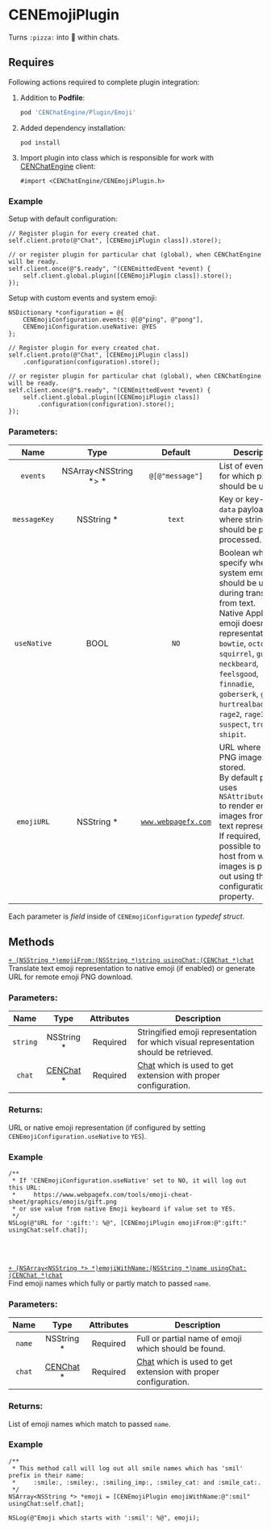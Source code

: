 # CENEmojiPlugin

Turns `:pizza:` into 🍕 within chats.


## Requires

Following actions required to complete plugin integration:
1. Addition to **Podfile**:  
   ```ruby
   pod 'CENChatEngine/Plugin/Emoji'
   ```
2. Added dependency installation:  
   ```text
   pod install
   ```
3. Import plugin into class which is responsible for work with [CENChatEngine](../../api-reference/chatengine) 
   client:  
   ```objc
   #import <CENChatEngine/CENEmojiPlugin.h>
   ```

### Example

Setup with default configuration:
```objc
// Register plugin for every created chat.
self.client.proto(@"Chat", [CENEmojiPlugin class]).store();

// or register plugin for particular chat (global), when CENChatEngine will be ready.
self.client.once(@"$.ready", ^(CENEmittedEvent *event) {
    self.client.global.plugin([CENEmojiPlugin class]).store();
});
```

Setup with custom events and system emoji:
```objc
NSDictionary *configuration = @{
    CENEmojiConfiguration.events: @[@"ping", @"pong"],
    CENEmojiConfiguration.useNative: @YES
};

// Register plugin for every created chat.
self.client.proto(@"Chat", [CENEmojiPlugin class])
    .configuration(configuration).store();

// or register plugin for particular chat (global), when CENChatEngine will be ready.
self.client.once(@"$.ready", ^(CENEmittedEvent *event) {
    self.client.global.plugin([CENEmojiPlugin class])
        .configuration(configuration).store();
});
```


### Parameters:

| Name         | Type                  | Default         | Description |
|:------------:|:---------------------:|:---------------:| ----------- |
| `events`     | NSArray<NSString *> * | `@[@"message"]` | List of event names for which plugin should be used.|
| `messageKey` | NSString *            | `text`          | Key or key-path in `data` payload where string which should be pre-processed. |
| `useNative`  | BOOL                  | `NO`            | Boolean which specify whether system emoji should be used during translation from text.<br/>Native Apple's emoji doesn't have representation for: `bowtie`, `octocat`, `squirrel`, `gun`, `neckbeard`, `feelsgood`, `finnadie`, `goberserk`, `godmode`, `hurtrealbad`, `rage1`, `rage2`, `rage3`, `rage4`, `suspect`, `trollface`, `shipit`.|
| `emojiURL`   | NSString *            | [`www.webpagefx.com`](https://www.webpagefx.com/tools/emoji-cheat-sheet/graphics/emojis) | URL where emoji PNG images is stored.<br/>By default plugin uses `NSAttributedString` to render emoji images from their text representation. If required, it is possible to change host from which images is pulled out using this configuration property.|

Each parameter is _field_ inside of `CENEmojiConfiguration` _typedef struct_.


## Methods

<a id="emoji-from">

[`+ (NSString *)emojiFrom:(NSString *)string usingChat:(CENChat *)chat`](#emoji-from)  
Translate text emoji representation to native emoji (if enabled) or generate URL for remote emoji 
PNG download.  

### Parameters:

| Name     | Type                        | Attributes | Description |
|:--------:|:---------------------------:|:----------:| ----------- |  
| `string` | NSString *                  |  Required  | Stringified emoji representation for which visual representation should be retrieved. |
| `chat`   | [CENChat](../../api-reference/chat) * |  Required  | [Chat](../../api-reference/chat) which is used to get extension with proper configuration. |

### Returns:

URL or native emoji representation (if configured by setting `CENEmojiConfiguration.useNative` to 
`YES`).

### Example

```objc
/**
 * If 'CENEmojiConfiguration.useNative' set to NO, it will log out this URL:
 *     https://www.webpagefx.com/tools/emoji-cheat-sheet/graphics/emojis/gift.png
 * or use value from native Emoji keyboard if value set to YES.
 */
NSLog(@"URL for ':gift:': %@", [CENEmojiPlugin emojiFrom:@":gift:" usingChat:self.chat]);
```


<br/><br/><a id="emoji-with-name">

[`+ (NSArray<NSString *> *)emojiWithName:(NSString *)name usingChat:(CENChat *)chat`](#emoji-with-name)  
Find emoji names which fully or partly match to passed `name`.  

### Parameters:

| Name   | Type                        | Attributes | Description |
|:------:|:---------------------------:|:----------:| ----------- |  
| `name` | NSString *                  |  Required  | Full or partial name of emoji which should be found. |
| `chat` | [CENChat](../../api-reference/chat) * |  Required  | [Chat](../../api-reference/chat) which is used to get extension with proper configuration. |

### Returns:

List of emoji names which match to passed `name`.

### Example

```objc
/**
 * This method call will log out all smile names which has 'smil' prefix in their name:
 *     :smile:, :smiley:, :smiling_imp:, :smiley_cat: and :smile_cat:.
 */
NSArray<NSString *> *emoji = [CENEmojiPlugin emojiWithName:@":smil" usingChat:self.chat];

NSLog(@"Emoji which starts with ':smil': %@", emoji);
```